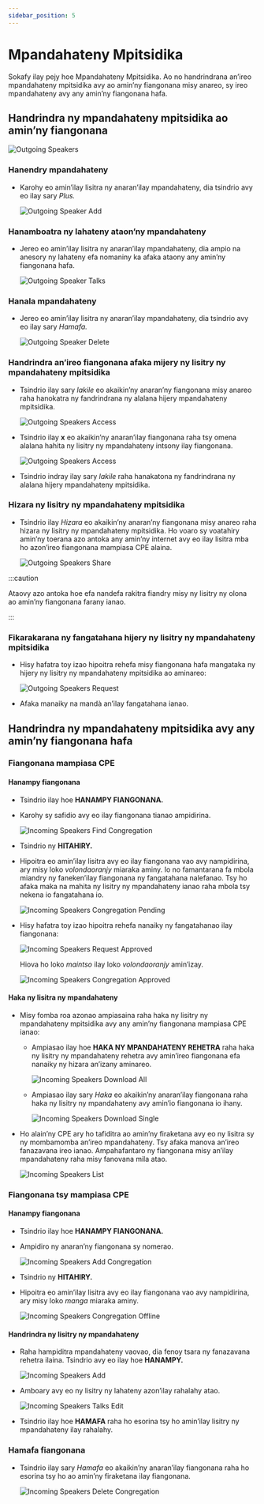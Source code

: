 ```yaml
---
sidebar_position: 5
---
```


# Mpandahateny Mpitsidika

Sokafy ilay pejy hoe Mpandahateny Mpitsidika. Ao no handrindrana an’ireo mpandahateny mpitsidika avy ao amin’ny fiangonana misy anareo, sy ireo mpandahateny avy any amin’ny fiangonana hafa.

## Handrindra ny mpandahateny mpitsidika ao amin’ny fiangonana

![Outgoing Speakers](./cpe_outgoing_speakers.png)

### Hanendry mpandahateny

- Karohy eo amin’ilay lisitra ny anaran’ilay mpandahateny, dia tsindrio avy eo ilay sary _Plus._

  ![Outgoing Speaker Add](./cpe_outgoing_speaker_add.png)

### Hanamboatra ny lahateny ataon’ny mpandahateny

- Jereo eo amin’ilay lisitra ny anaran’ilay mpandahateny, dia ampio na anesory ny lahateny efa nomaniny ka afaka ataony any amin’ny fiangonana hafa.

  ![Outgoing Speaker Talks](./cpe_outgoing_speaker_talks.png)

### Hanala mpandahateny

- Jereo eo amin’ilay lisitra ny anaran’ilay mpandahateny, dia tsindrio avy eo ilay sary _Hamafa._

  ![Outgoing Speaker Delete](./cpe_outgoing_speaker_delete.png)

### Handrindra an’ireo fiangonana afaka mijery ny lisitry ny mpandahateny mpitsidika

- Tsindrio ilay sary _lakile_ eo akaikin’ny anaran’ny fiangonana misy anareo raha hanokatra ny fandrindrana ny alalana hijery mpandahateny mpitsidika.

  ![Outgoing Speakers Access](./cpe_outgoing_speakers_access.png)

- Tsindrio ilay **x** eo akaikin’ny anaran’ilay fiangonana raha tsy omena alalana hahita ny lisitry ny mpandahateny intsony ilay fiangonana.

  ![Outgoing Speakers Access](./cpe_outgoing_speakers_access_alt.png)

- Tsindrio indray ilay sary _lakile_ raha hanakatona ny fandrindrana ny alalana hijery mpandahateny mpitsidika.

### Hizara ny lisitry ny mpandahateny mpitsidika

- Tsindrio ilay _Hizara_ eo akaikin’ny anaran’ny fiangonana misy anareo raha hizara ny lisitry ny mpandahateny mpitsidika. Ho voaro sy voatahiry amin’ny toerana azo antoka any amin’ny internet avy eo ilay lisitra mba ho azon’ireo fiangonana mampiasa CPE alaina.

  ![Outgoing Speakers Share](./cpe_outgoing_speakers_share.png)

:::caution

Ataovy azo antoka hoe efa nandefa rakitra fiandry misy ny lisitry ny olona ao amin’ny fiangonana farany ianao.

:::

### Fikarakarana ny fangatahana hijery ny lisitry ny mpandahateny mpitsidika

- Hisy hafatra toy izao hipoitra rehefa misy fiangonana hafa mangataka ny hijery ny lisitry ny mpandahateny mpitsidika ao aminareo:

  ![Outgoing Speakers Request](./cpe_outgoing_speakers_access_request.png)

- Afaka manaiky na mandà an’ilay fangatahana ianao.

## Handrindra ny mpandahateny mpitsidika avy any amin’ny fiangonana hafa

### Fiangonana mampiasa CPE

#### Hanampy fiangonana

- Tsindrio ilay hoe **HANAMPY FIANGONANA.**

- Karohy sy safidio avy eo ilay fiangonana tianao ampidirina.

  ![Incoming Speakers Find Congregation](./cpe_incoming_speakers_find_cpe_cong.png)

- Tsindrio ny **HITAHIRY.**

- Hipoitra eo amin’ilay lisitra avy eo ilay fiangonana vao avy nampidirina, ary misy loko _volondaoranjy_ miaraka aminy. Io no famantarana fa mbola miandry ny faneken’ilay fiangonana ny fangatahana nalefanao. Tsy ho afaka maka na mahita ny lisitry ny mpandahateny ianao raha mbola tsy nekena io fangatahana io.

  ![Incoming Speakers Congregation Pending](./cpe_incoming_speakers_cong_pending.png)

- Hisy hafatra toy izao hipoitra rehefa nanaiky ny fangatahanao ilay fiangonana:

  ![Incoming Speakers Request Approved](./cpe_incoming_speakers_request_approved.png)

  Hiova ho loko _maintso_ ilay loko _volondaoranjy_ amin’izay.

  ![Incoming Speakers Congregation Approved](./cpe_incoming_speakers_cong_approved.png)

#### Haka ny lisitra ny mpandahateny

- Misy fomba roa azonao ampiasaina raha haka ny lisitry ny mpandahateny mpitsidika avy any amin’ny fiangonana mampiasa CPE ianao:

  - Ampiasao ilay hoe **HAKA NY MPANDAHATENY REHETRA** raha haka ny lisitry ny mpandahateny rehetra avy amin’ireo fiangonana efa nanaiky ny hizara an’izany aminareo.

    ![Incoming Speakers Download All](./cpe_incoming_speakers_download_all.png)

  - Ampiasao ilay sary _Haka_ eo akaikin’ny anaran’ilay fiangonana raha haka ny lisitry ny mpandahateny avy amin’io fiangonana io ihany.

    ![Incoming Speakers Download Single](./cpe_incoming_speakers_download_single.png)

- Ho alain’ny CPE ary ho tafiditra ao amin’ny firaketana avy eo ny lisitra sy ny mombamomba an’ireo mpandahateny. Tsy afaka manova an’ireo fanazavana ireo ianao. Ampahafantaro ny fiangonana misy an’ilay mpandahateny raha misy fanovana mila atao.

  ![Incoming Speakers List](./cpe_incoming_speakers_list_read_only.png)

### Fiangonana tsy mampiasa CPE

#### Hanampy fiangonana

- Tsindrio ilay hoe **HANAMPY FIANGONANA.**

- Ampidiro ny anaran’ny fiangonana sy nomerao.

  ![Incoming Speakers Add Congregation](./cpe_incoming_speakers_add_cong.png)

- Tsindrio ny **HITAHIRY.**

- Hipoitra eo amin’ilay lisitra avy eo ilay fiangonana vao avy nampidirina, ary misy loko _manga_ miaraka aminy.

  ![Incoming Speakers Congregation Offline](./cpe_incoming_speakers_cong_offline.png)

#### Handrindra ny lisitry ny mpandahateny

- Raha hampiditra mpandahateny vaovao, dia fenoy tsara ny fanazavana rehetra ilaina. Tsindrio avy eo ilay hoe **HANAMPY.**

  ![Incoming Speakers Add](./cpe_incoming_speakers_add.png)

- Amboary avy eo ny lisitry ny lahateny azon’ilay rahalahy atao.

  ![Incoming Speakers Talks Edit](./cpe_incoming_speakers_talks_edit.png)

- Tsindrio ilay hoe **HAMAFA** raha ho esorina tsy ho amin’ilay lisitry ny mpandahateny ilay rahalahy.

### Hamafa fiangonana

- Tsindrio ilay sary _Hamafa_ eo akaikin’ny anaran’ilay fiangonana raha ho esorina tsy ho ao amin’ny firaketana ilay fiangonana.

  ![Incoming Speakers Delete Congregation](./cpe_incoming_speakers_delete_cong.png)
